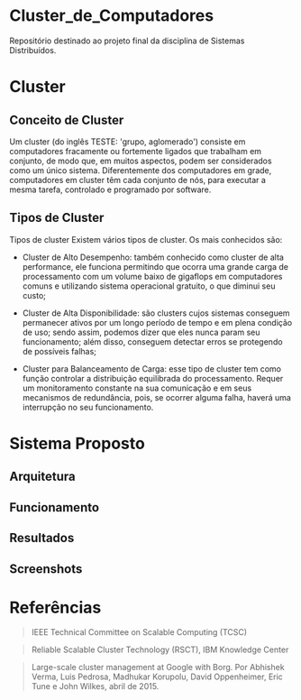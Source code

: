 # Cluster_de_Computadores
Repositório destinado ao projeto final da disciplina de Sistemas Distribuídos. 


# Cluster

## Conceito de Cluster
Um cluster (do inglês TESTE: 'grupo, aglomerado') consiste em computadores fracamente ou fortemente ligados que trabalham em conjunto, de modo que, em muitos aspectos, podem ser considerados como um único sistema. Diferentemente dos computadores em grade, computadores em cluster têm cada conjunto de nós, para executar a mesma tarefa, controlado e programado por software.

## Tipos de Cluster

Tipos de cluster
Existem vários tipos de cluster. Os mais conhecidos são:

* Cluster de Alto Desempenho: também conhecido como cluster de alta performance, ele funciona permitindo que ocorra uma grande carga de processamento com um volume baixo de gigaflops em computadores comuns e utilizando sistema operacional gratuito, o que diminui seu custo;

* Cluster de Alta Disponibilidade: são clusters cujos sistemas conseguem permanecer ativos por um longo período de tempo e em plena condição de uso; sendo assim, podemos dizer que eles nunca param seu funcionamento; além disso, conseguem detectar erros se protegendo de possíveis falhas;

* Cluster para Balanceamento de Carga: esse tipo de cluster tem como função controlar a distribuição equilibrada do processamento. Requer um monitoramento constante na sua comunicação e em seus mecanismos de redundância, pois, se ocorrer alguma falha, haverá uma interrupção no seu funcionamento.


# Sistema Proposto


## Arquitetura


## Funcionamento


## Resultados


## Screenshots


# Referências
> IEEE Technical Committee on Scalable Computing (TCSC)

> Reliable Scalable Cluster Technology (RSCT), IBM Knowledge Center 

> Large-scale cluster management at Google with Borg. Por Abhishek Verma, Luis Pedrosa, Madhukar Korupolu, David Oppenheimer, Eric Tune e John Wilkes, abril de 2015.

